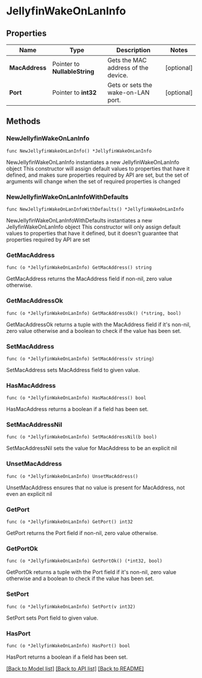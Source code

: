 # JellyfinWakeOnLanInfo

## Properties

Name | Type | Description | Notes
------------ | ------------- | ------------- | -------------
**MacAddress** | Pointer to **NullableString** | Gets the MAC address of the device. | [optional] 
**Port** | Pointer to **int32** | Gets or sets the wake-on-LAN port. | [optional] 

## Methods

### NewJellyfinWakeOnLanInfo

`func NewJellyfinWakeOnLanInfo() *JellyfinWakeOnLanInfo`

NewJellyfinWakeOnLanInfo instantiates a new JellyfinWakeOnLanInfo object
This constructor will assign default values to properties that have it defined,
and makes sure properties required by API are set, but the set of arguments
will change when the set of required properties is changed

### NewJellyfinWakeOnLanInfoWithDefaults

`func NewJellyfinWakeOnLanInfoWithDefaults() *JellyfinWakeOnLanInfo`

NewJellyfinWakeOnLanInfoWithDefaults instantiates a new JellyfinWakeOnLanInfo object
This constructor will only assign default values to properties that have it defined,
but it doesn't guarantee that properties required by API are set

### GetMacAddress

`func (o *JellyfinWakeOnLanInfo) GetMacAddress() string`

GetMacAddress returns the MacAddress field if non-nil, zero value otherwise.

### GetMacAddressOk

`func (o *JellyfinWakeOnLanInfo) GetMacAddressOk() (*string, bool)`

GetMacAddressOk returns a tuple with the MacAddress field if it's non-nil, zero value otherwise
and a boolean to check if the value has been set.

### SetMacAddress

`func (o *JellyfinWakeOnLanInfo) SetMacAddress(v string)`

SetMacAddress sets MacAddress field to given value.

### HasMacAddress

`func (o *JellyfinWakeOnLanInfo) HasMacAddress() bool`

HasMacAddress returns a boolean if a field has been set.

### SetMacAddressNil

`func (o *JellyfinWakeOnLanInfo) SetMacAddressNil(b bool)`

 SetMacAddressNil sets the value for MacAddress to be an explicit nil

### UnsetMacAddress
`func (o *JellyfinWakeOnLanInfo) UnsetMacAddress()`

UnsetMacAddress ensures that no value is present for MacAddress, not even an explicit nil
### GetPort

`func (o *JellyfinWakeOnLanInfo) GetPort() int32`

GetPort returns the Port field if non-nil, zero value otherwise.

### GetPortOk

`func (o *JellyfinWakeOnLanInfo) GetPortOk() (*int32, bool)`

GetPortOk returns a tuple with the Port field if it's non-nil, zero value otherwise
and a boolean to check if the value has been set.

### SetPort

`func (o *JellyfinWakeOnLanInfo) SetPort(v int32)`

SetPort sets Port field to given value.

### HasPort

`func (o *JellyfinWakeOnLanInfo) HasPort() bool`

HasPort returns a boolean if a field has been set.


[[Back to Model list]](../README.md#documentation-for-models) [[Back to API list]](../README.md#documentation-for-api-endpoints) [[Back to README]](../README.md)


